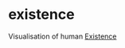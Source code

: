 # existence
Visualisation of human <a href="https://yurasidorets.github.io/existence/">Existence</a>

